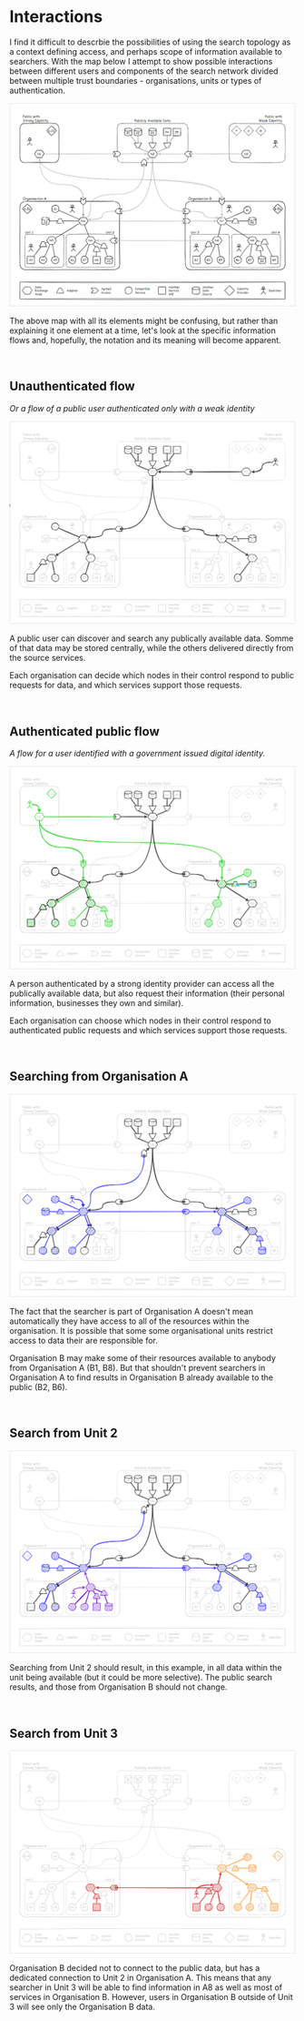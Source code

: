 # Interactions

I find it difficult to descrbie the possibilities of using the search topology
as a context defining access, and perhaps scope of information available to searchers. 
With the map below I attempt to show possible interactions between different users
and components of the search network divided between multiple trust boundaries - 
organisations, units or types of authentication. 

![Interactions](./images/interactions-map.png)

The above map with all its elements might be confusing, but rather than explaining it
one element at a time, let's look at the specific information flows and, hopefully, 
the notation and its meaning will become apparent. 

&nbsp; 

## Unauthenticated flow

*Or a flow of a public user authenticated only with a weak identity*

![Unauthenticated flow](./images/interactions-f0.png)

A public user can discover and search any publically available data. 
Somme of that data may be stored centrally, while the others delivered directly
from the source services. 

Each organisation can decide which nodes in their control respond to public
requests for data, and which services support those requests. 

&nbsp;

## Authenticated public flow

*A flow for a user identified with a government issued digital identity.*

![Authenticated public flow](./images/interactions-f1.png)

A person authenticated by a strong identity provider can access all 
the publically available data, but also request their information 
(their personal information, businesses they own and similar). 

Each organisation can choose which nodes in their control respond to 
authenticated public requests and which services support those requests. 

&nbsp; 

## Searching from Organisation A

![AtoB](./images/interactions-f2.png)

The fact that the searcher is part of Organisation A doesn't mean automatically
they have access to all of the resources within the organisation. 
It is possible that some some organisational units restrict access
to data their are responsible for. 

Organisation B may make some of their resources available to anybody 
from Organisation A (B1, B8). But that shouldn't prevent searchers in Organisation A
to find results in Organisation B already available to the public (B2, B6).


&nbsp;

## Search from Unit 2

![Unit 2](./images/interactions-f3.png)

Searching from Unit 2 should result, in this example, in all data within the unit 
being available (but it could be more selective). The public search results, 
and those from Organisation B should not change. 


&nbsp;

## Search from Unit 3

![Unit 3](./images/interactions-f4.png)

Organisation B decided not to connect to the public data, but has a dedicated
connection to Unit 2 in Organisation A. This means that any searcher in Unit 3 
will be able to find information in A8 as well as most of services in Organisation B. 
However, users in Organisation B outside of Unit 3 will see only the Organisation B data.